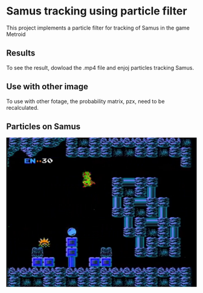 # Samus tracking using particle filter

This project implements a particle filter for tracking of Samus in the game Metroid

## Results

To see the result, dowload the .mp4 file and enjoj particles tracking Samus.

## Use with other image
To use with other fotage, the probability matrix, pzx, need to be recalculated.

## Particles on Samus

![](https://github.com/adligeerik/Particle-Samus/blob/master/samus.png)
